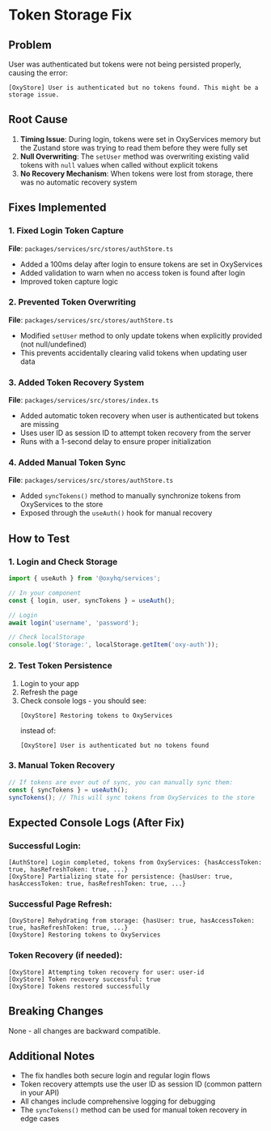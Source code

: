 # Token Storage Fix

## Problem
User was authenticated but tokens were not being persisted properly, causing the error:
```
[OxyStore] User is authenticated but no tokens found. This might be a storage issue.
```

## Root Cause
1. **Timing Issue**: During login, tokens were set in OxyServices memory but the Zustand store was trying to read them before they were fully set
2. **Null Overwriting**: The `setUser` method was overwriting existing valid tokens with `null` values when called without explicit tokens
3. **No Recovery Mechanism**: When tokens were lost from storage, there was no automatic recovery system

## Fixes Implemented

### 1. Fixed Login Token Capture
**File**: `packages/services/src/stores/authStore.ts`
- Added a 100ms delay after login to ensure tokens are set in OxyServices
- Added validation to warn when no access token is found after login
- Improved token capture logic

### 2. Prevented Token Overwriting
**File**: `packages/services/src/stores/authStore.ts`
- Modified `setUser` method to only update tokens when explicitly provided (not null/undefined)
- This prevents accidentally clearing valid tokens when updating user data

### 3. Added Token Recovery System
**File**: `packages/services/src/stores/index.ts`
- Added automatic token recovery when user is authenticated but tokens are missing
- Uses user ID as session ID to attempt token recovery from the server
- Runs with a 1-second delay to ensure proper initialization

### 4. Added Manual Token Sync
**File**: `packages/services/src/stores/authStore.ts`
- Added `syncTokens()` method to manually synchronize tokens from OxyServices to the store
- Exposed through the `useAuth()` hook for manual recovery

## How to Test

### 1. Login and Check Storage
```javascript
import { useAuth } from '@oxyhq/services';

// In your component
const { login, user, syncTokens } = useAuth();

// Login
await login('username', 'password');

// Check localStorage
console.log('Storage:', localStorage.getItem('oxy-auth'));
```

### 2. Test Token Persistence
1. Login to your app
2. Refresh the page
3. Check console logs - you should see:
   ```
   [OxyStore] Restoring tokens to OxyServices
   ```
   instead of:
   ```
   [OxyStore] User is authenticated but no tokens found
   ```

### 3. Manual Token Recovery
```javascript
// If tokens are ever out of sync, you can manually sync them:
const { syncTokens } = useAuth();
syncTokens(); // This will sync tokens from OxyServices to the store
```

## Expected Console Logs (After Fix)

### Successful Login:
```
[AuthStore] Login completed, tokens from OxyServices: {hasAccessToken: true, hasRefreshToken: true, ...}
[OxyStore] Partializing state for persistence: {hasUser: true, hasAccessToken: true, hasRefreshToken: true, ...}
```

### Successful Page Refresh:
```
[OxyStore] Rehydrating from storage: {hasUser: true, hasAccessToken: true, hasRefreshToken: true, ...}
[OxyStore] Restoring tokens to OxyServices
```

### Token Recovery (if needed):
```
[OxyStore] Attempting token recovery for user: user-id
[OxyStore] Token recovery successful: true
[OxyStore] Tokens restored successfully
```

## Breaking Changes
None - all changes are backward compatible.

## Additional Notes
- The fix handles both secure login and regular login flows
- Token recovery attempts use the user ID as session ID (common pattern in your API)
- All changes include comprehensive logging for debugging
- The `syncTokens()` method can be used for manual token recovery in edge cases 